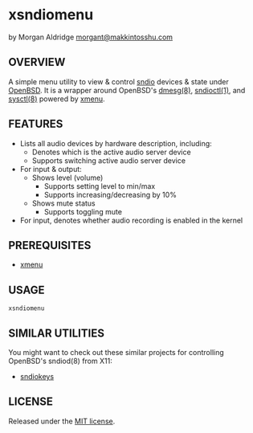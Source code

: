 # xsndiomenu
by Morgan Aldridge <morgant@makkintosshu.com>

## OVERVIEW

A simple menu utility to view & control [sndio](https://sndio.org/) devices & state under [OpenBSD](https://www.openbsd.org/). It is a wrapper around OpenBSD's [dmesg(8)](http://man.openbsd.org/dmesg), [sndioctl(1)](http://man.openbsd.org/sndioctl), and [sysctl(8)](http://man.openbsd.org/man8/sysctl.8) powered by [xmenu](https://github.com/phillbush/xmenu).

## FEATURES

* Lists all audio devices by hardware description, including:
    * Denotes which is the active audio server device
    * Supports switching active audio server device
* For input & output:
    * Shows level (volume)
        * Supports setting level to min/max
        * Supports increasing/decreasing by 10%
    * Shows mute status
        * Supports toggling mute
* For input, denotes whether audio recording is enabled in the kernel

## PREREQUISITES

* [xmenu](https://github.com/phillbush/xmenu)

## USAGE

`xsndiomenu`

## SIMILAR UTILITIES

You might want to check out these similar projects for controlling OpenBSD's sndiod(8) from X11:

* [sndiokeys](https://github.com/ratchov/sndiokeys)

## LICENSE

Released under the [MIT license](LICENSE).
